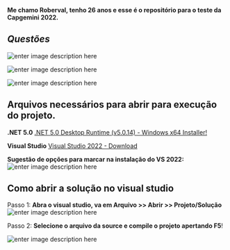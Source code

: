 **Me chamo Roberval, tenho 26 anos e esse é o repositório para o teste  da Capgemini 2022.**



## *Questões*

 


![enter image description here](https://i.imgur.com/DLYkg02.png)


![enter image description here](https://i.imgur.com/c35cNBG.png)


![enter image description here](https://i.imgur.com/cKp75T2.png)




## Arquivos necessários para abrir para execução do projeto.

**.NET 5.0**
[.NET 5.0 Desktop Runtime (v5.0.14) - Windows x64 Installer!](https://dotnet.microsoft.com/en-us/download/dotnet/thank-you/runtime-desktop-5.0.14-windows-x64-installer)

**Visual Studio**
[Visual Studio 2022 - Download](https://visualstudio.microsoft.com/pt-br/downloads/)

**Sugestão de opções para marcar na instalação do VS 2022:**
![enter image description here](https://i.imgur.com/4zzujiN.png)



## Como abrir a solução no visual studio

Passo 1: **Abra o visual studio, va em Arquivo >> Abrir >> Projeto/Solução**
![enter image description here](https://i.imgur.com/IaWKDPe.png)

Passo 2: **Selecione o arquivo da source e compile o projeto apertando F5**!

![enter image description here](https://i.imgur.com/PwOk8JU.png)


